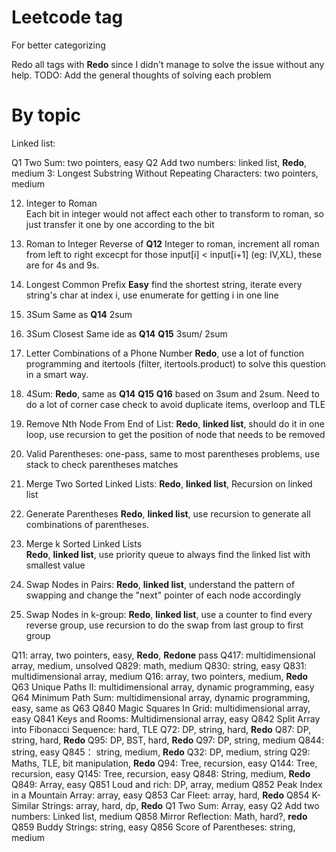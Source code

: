 # Leetcode tag
For better categorizing

Redo all tags with **Redo** since I didn't manage to solve the issue without any help.
TODO: Add the general thoughts of solving each problem

# By topic
Linked list: 


Q1 Two Sum: two pointers, easy
Q2 Add two numbers: linked list, **Redo**, medium
3: Longest Substring Without Repeating Characters: two pointers, medium

12. Integer to Roman    
	Each bit in integer would not affect each other to transform to roman, so just transfer it one by one according to the bit

13. Roman to Integer
	Reverse of **Q12** Integer to roman, increment all roman from left to right excecpt for those input[i] < input[i+1]  (eg: IV,XL), these are for 4s and 9s.

14. Longest Common Prefix
	**Easy** find the shortest string, iterate every string's char at index i, use enumerate for getting i in one line

15. 3Sum
	Same as **Q14** 2sum

16. 3Sum Closest
	Same ide as **Q14** **Q15** 3sum/ 2sum

17. Letter Combinations of a Phone Number
	**Redo**, use a lot of function programming and itertools (filter, itertools.product) to solve this question in a smart way.

18. 4Sum:
	**Redo**, same as **Q14** **Q15** **Q16** based on 3sum and 2sum. Need to do a lot of corner case check to avoid duplicate items, overloop and TLE

19. Remove Nth Node From End of List:
	**Redo**, **linked list**, should do it in one loop, use recursion to get the position of node that needs to be removed

20. Valid Parentheses:
	one-pass, same to most parentheses problems, use stack to check parentheses matches

21. Merge Two Sorted Linked Lists:
	**Redo**, **linked list**, Recursion on linked list

22. Generate Parentheses
	**Redo**, **linked list**, use recursion to generate all combinations of parentheses.

23. Merge k Sorted Linked Lists  
	**Redo**, **linked list**, use priority queue to always find the linked list with smallest value

24. Swap Nodes in Pairs:
	**Redo**, **linked list**, understand the pattern of swapping and change the "next" pointer of each node accordingly

25. Swap Nodes in k-group:
	**Redo**, **linked list**, use a counter to find every reverse group, use recursion to do the swap from last group to first group



Q11: array, two pointers, easy, **Redo**, **Redone** pass
Q417: multidimensional array, medium, unsolved
Q829: math, medium
Q830: string, easy
Q831: multidimensional array, medium
Q16: array, two pointers, medium, **Redo**
Q63 Unique Paths II: multidimensional array, dynamic programming, easy
Q64 Minimum Path Sum: multidimensional array, dynamic programming, easy, same as Q63
Q840 Magic Squares In Grid: multidimensional array, easy
Q841 Keys and Rooms: Multidimensional array, easy
Q842 Split Array into Fibonacci Sequence: hard, TLE
Q72: DP, string, hard, **Redo**
Q87: DP, string, hard, **Redo**
Q95: DP, BST, hard, **Redo**
Q97: DP, string, medium
Q844: string, easy
Q845： string, medium, **Redo**
Q32: DP, medium, string
Q29: Maths, TLE, bit manipulation, **Redo**
Q94: Tree, recursion, easy
Q144: Tree, recursion, easy
Q145: Tree, recursion, easy
Q848: String, medium, **Redo**
Q849: Array, easy
Q851 Loud and rich: DP, array, medium
Q852 Peak Index in a Mountain Array: array, easy
Q853 Car Fleet: array, hard, **Redo**
Q854 K-Similar Strings: array, hard, dp, **Redo**
Q1 Two Sum: Array, easy
Q2 Add two numbers: Linked list, medium
Q858 Mirror Reflection: Math, hard?, **redo**
Q859 Buddy Strings: string, easy
Q856 Score of Parentheses: string, medium
